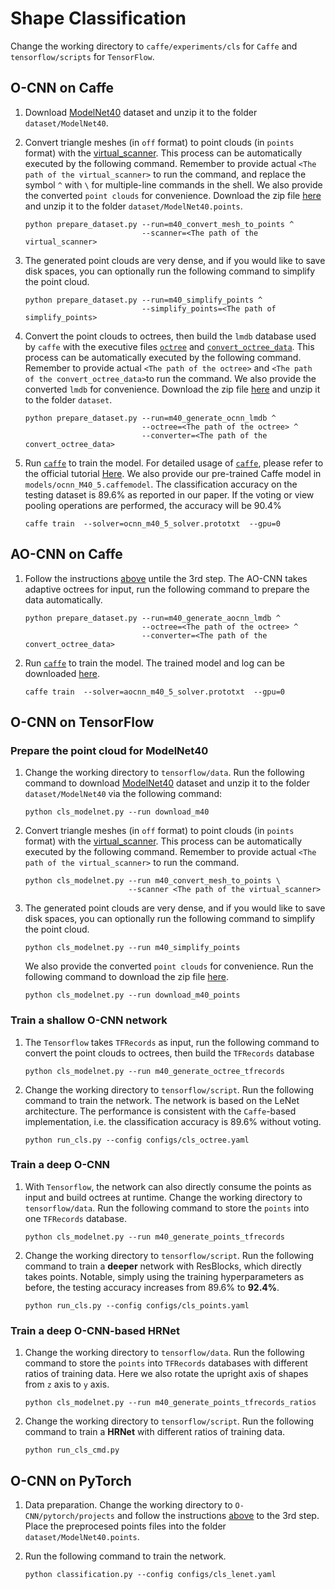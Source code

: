 # Shape Classification

Change the working directory to `caffe/experiments/cls` for `Caffe` and
`tensorflow/scripts` for `TensorFlow`.


## O-CNN on Caffe

1. Download [ModelNet40](http://modelnet.cs.princeton.edu/ModelNet40.zip) dataset
and unzip it to the folder `dataset/ModelNet40`.

2. Convert triangle meshes (in `off` format) to point clouds (in `points` format)
with the [virtual_scanner](https://github.com/wang-ps/O-CNN/tree/master/virtual_scanner).
This process can be automatically executed by the following command.
Remember to provide actual `<The path of the virtual_scanner>` to run the command,
and replace the symbol `^` with `\` for multiple-line commands in the shell.
We also provide the converted `point clouds` for convenience. Download the zip file
[here](https://www.dropbox.com/s/m233s9eza3acj2a/ModelNet40.points.zip?dl=0) and
unzip it to the folder `dataset/ModelNet40.points`.
    ```shell
    python prepare_dataset.py --run=m40_convert_mesh_to_points ^
                              --scanner=<The path of the virtual_scanner>
    ```

3. The generated point clouds are very dense, and if you would like to save disk
spaces, you can optionally run the following command to simplify the point cloud.
    ```shell
    python prepare_dataset.py --run=m40_simplify_points ^
                              --simplify_points=<The path of simplify_points>
    ```

4. Convert the point clouds to octrees, then build the `lmdb` database used by
`caffe` with the executive files [`octree`](Installation.md#Octree) and
[`convert_octree_data`](Installation.md#Caffe).
This process can be automatically executed by the following command.
Remember to provide actual `<The path of the octree>` and
`<The path of the convert_octree_data>`to run the command.
We also provide the converted `lmdb` for convenience. Download the zip file
[here](https://www.dropbox.com/s/t6d7z12ye3rpfit/ModelNet40.octree.lmdb.zip?dl=0)
and unzip it to the folder `dataset`.
    ```shell
    python prepare_dataset.py --run=m40_generate_ocnn_lmdb ^
                              --octree=<The path of the octree> ^
                              --converter=<The path of the convert_octree_data>
    ```

5. Run [`caffe`](Installation.md#Caffe) to train the model.
For detailed usage of [`caffe`](Installation.md#Caffe), please refer to the
official tutorial [Here](http://caffe.berkeleyvision.org/tutorial/interfaces.html).
We also provide our pre-trained Caffe model in `models/ocnn_M40_5.caffemodel`.
The classification accuracy on the testing dataset is 89.6% as reported in our paper.
If the voting or view pooling operations are performed, the accuracy will be 90.4%
    ```shell
    caffe train  --solver=ocnn_m40_5_solver.prototxt  --gpu=0
    ```


## AO-CNN on Caffe

1. Follow the instructions [above](#o-cnn-on-caffe) untile the 3rd step.
The AO-CNN takes adaptive octrees for input, run the following command to prepare
the data automatically.
    ```shell
    python prepare_dataset.py --run=m40_generate_aocnn_lmdb ^
                              --octree=<The path of the octree> ^
                              --converter=<The path of the convert_octree_data>
    ```
2. Run [`caffe`](Installation.md#Caffe) to train the model. The trained model
   and log can be downloaded
   [here](https://www.dropbox.com/s/r417fgq96wlzzj5/aocnn_m40_5.zip?dl=0).
    ```shell
    caffe train  --solver=aocnn_m40_5_solver.prototxt  --gpu=0
    ```


## O-CNN on TensorFlow

### Prepare the point cloud for ModelNet40   
1. Change the working directory to `tensorflow/data`. Run the following command
   to download [ModelNet40](http://modelnet.cs.princeton.edu/ModelNet40.zip)
   dataset and unzip it to the folder `dataset/ModelNet40` via the following
   command:
    ```
    python cls_modelnet.py --run download_m40
    ```

2. Convert triangle meshes (in `off` format) to point clouds (in `points` format)
   with the [virtual_scanner](https://github.com/wang-ps/O-CNN/tree/master/virtual_scanner).
   This process can be automatically executed by the following command.
   Remember to provide actual `<The path of the virtual_scanner>` to run the command.
    ```shell
    python cls_modelnet.py --run m40_convert_mesh_to_points \
                           --scanner <The path of the virtual_scanner>
    ```

3. The generated point clouds are very dense, and if you would like to save disk
   spaces, you can optionally run the following command to simplify the point cloud.
    ```shell
    python cls_modelnet.py --run m40_simplify_points 
    ```
   We also provide the converted `point clouds` for convenience. Run the
   following command to download the zip file
   [here](https://www.dropbox.com/s/m233s9eza3acj2a/ModelNet40.points.zip?dl=0).
   ```shell
   python cls_modelnet.py --run download_m40_points
   ```

### Train a shallow O-CNN network
1. The `Tensorflow` takes `TFRecords` as input, run the following command to
   convert the point clouds to octrees, then build the `TFRecords` database
    ```shell
    python cls_modelnet.py --run m40_generate_octree_tfrecords 
    ```

2. Change the working directory to `tensorflow/script`. Run the following
   command to train the network. The network is based on the LeNet architecture.
   The performance is consistent with the `Caffe`-based implementation,  i.e.
   the classification accuracy is 89.6% without voting.
    ```shell
    python run_cls.py --config configs/cls_octree.yaml
    ```

### Train a deep O-CNN
1. With `Tensorflow`, the network can also directly consume the points as input
   and build octrees at runtime. Change the working directory to
   `tensorflow/data`. Run the following command to store the `points` into one
   `TFRecords` database.
    ```shell
    python cls_modelnet.py --run m40_generate_points_tfrecords
    ```
    
2. Change the working directory to `tensorflow/script`. Run the following command
   to train a **deeper** network with ResBlocks, which directly takes points.
   Notable, simply using the training hyperparameters as before, the testing
   accuracy increases from 89.6% to **92.4%**.
    ```shell
    python run_cls.py --config configs/cls_points.yaml
    ```

### Train a deep O-CNN-based HRNet
1. Change the working directory to `tensorflow/data`. Run the following command
   to store the `points` into `TFRecords` databases with different ratios of
   training data. Here we also rotate the upright axis of shapes from `z` axis
   to `y` axis.
    ```shell
    python cls_modelnet.py --run m40_generate_points_tfrecords_ratios
    ```
    
2. Change the working directory to `tensorflow/script`. Run the following command
   to train a **HRNet** with different ratios of training data.
    ```shell
    python run_cls_cmd.py
    ```

## O-CNN on PyTorch

1. Data preparation. Change the working directory to `O-CNN/pytorch/projects`
   and follow the instructions [above](classification.md#o-cnn-on-tensorflow) to
   the 3rd step. Place the preprocesed points files into the folder
   `dataset/ModelNet40.points`.

2. Run the following command to train the network.
   ```
   python classification.py --config configs/cls_lenet.yaml
   ```
   
